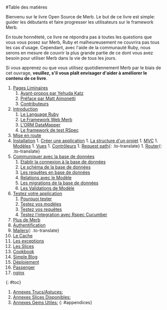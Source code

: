 #Table des matières

<div id="intro">
	<p>Bienvenu sur le livre Open Source de Merb. Le but de ce livre est simple: guider les débutants et faire progresser les utilisateurs sur le framework Merb.</p>
	<p>En toute honnêteté, ce livre ne répondra pas à toutes les questions que vous vous posez sur Merb, Ruby et malheureusement ne couvrira pas tous les cas d'usage. Cependant, avec l'aide de la communauté Ruby, nous serons en mesure de couvrir la plus grande partie de ce dont vous avez besoin pour utiliser Merb dans la vie de tous les jours.</p>
	<p>Si vous apprenez ou que vous utilisez quotidiennement Merb par le biais de cet ouvrage, <strong>veuillez, s'il vous plaît envisager d'aider à améliorer le contenu de ce livre</strong>.</p>
</div>

1. [Pages Liminaires](/fr/front-matter)
	1. [Avant-propos par Yehuda Katz](/fr/front-matter/foreword)
	2. [Préface par Matt Aimonetti](/fr/front-matter/preface)
	3. [Contributeurs](/fr/front-matter/contributors)
2. [Introduction](/fr/introduction)
	1. [Le Language Ruby](/fr/introduction/ruby)
	2. [Le Framework Web Merb](/fr/introduction/merb)
	3. [L'ORM DataMapper](/fr/introduction/datamapper)
	4. [Le framework de test RSpec](/fr/introduction/rspec)
3. [Mise en route](/getting-started)
  1. [Installation](/getting-started/install-instructions)
	1. [Créer une application](/getting-started/generate-app)
	1. [La structure d'un projet](/getting-started/project-structure)
	1. [MVC](/getting-started/mvc)
	1. [Modèles](/getting-started/models)
	1. [Vues](/getting-started/views)
	1. [Contrôleurs](/getting-started/controllers)
	1. [Request path](/getting-started/request-path){: .to-translate}
	1. [Router](/getting-started/router){: .to-translate}
4. [Communiquer avec la base de données](/orm/datamapper)
	1. [Etablir la connexion à la base de données](/orm/datamapper/setting-up)
	1. [Le schéma de la base de données](/orm/datamapper/schema)
	1. [Les requêtes en base de données](/orm/datamapper/queries)
	1. [Relations avec le Modèle](/orm/datamapper/relationships)
	1. [Les migrations de la base de données](/orm/datamapper/migrations)
	1. [Les Validations de Modèle](/orm/datamapper/validations)
5. [Testez votre application](/rspec)
	1. [Pourquoi tester](/rspec/why)
	1. [Testez vos modèles](/repec/models)
	1. [Testez vos requêtes](/repec/requests)
	1. [Testez l'integration avec Rspec Cucumber](/rspec/cucumber)
6. [Plus de Merb](/merb-more)
  1. [Authentification](/merb-more/authentication)
  1. [Mailers](/merb-more/mailer){: .to-translate}
  1. [Le Cache](/merb-more/caching)
  1. [Les exceptions](/merb-more/exceptions)
  1. [Les Slices](/merb-more/exceptions)
7. [Cookbook](/cookbook)
  1. [Simple Blog](/cookbook/simple-blog)
8. [Déploiement](/deployment)
  1. [Passenger](/deployment/passenger)
  1. [nginx](/deployment/nginx)

{: #toc}

1. [Annexes Trucs/Astuces:](/appendix/hints-tips)
1. [Annexes Slices Disponibles:](/appendix/slices)
1. [Annexes Gems Utiles:](/appendix/gems)
{: #appendices}
